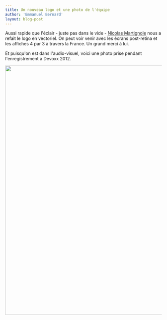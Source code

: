 ```yaml
---
title: Un nouveau logo et une photo de l'équipe
author: 'Emmanuel Bernard'
layout: blog-post
---
```

Aussi rapide que l'éclair - juste pas dans le vide -
[Nicolas Martignole](http://www.touilleur-express.fr) nous a refait
le logo en vectoriel. On peut voir venir avec les écrans
post-retina et les affiches 4 par 3 à travers la France.
Un grand merci à lui.

Et puisqu'on est dans l'audio-visuel, voici une photo prise
pendant l'enregistrement à Devoxx 2012.

<img width="800" src="/images/blog/team-devoxx-2012.jpg"/>
